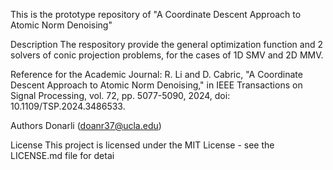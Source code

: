 This is the prototype repository of "A Coordinate Descent Approach to Atomic Norm Denoising" 

Description
The respository provide the general optimization function and 2 solvers of conic projection problems, for the cases of 1D SMV and 2D MMV. 

Reference for the Academic Journal: 
R. Li and D. Cabric, "A Coordinate Descent Approach to Atomic Norm Denoising," in IEEE Transactions on Signal Processing, vol. 72, pp. 5077-5090, 2024, doi: 10.1109/TSP.2024.3486533.

Authors
Donarli (doanr37@ucla.edu)



License
This project is licensed under the MIT License - see the LICENSE.md file for detai
